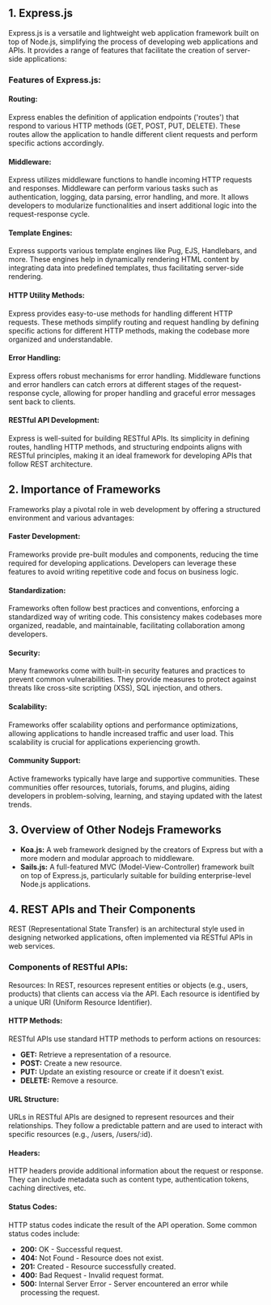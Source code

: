 <h2>1. Express.js</h2>
Express.js is a versatile and lightweight web application framework built on top of Node.js, simplifying the process of developing web applications and APIs. It provides a range of features that facilitate the creation of server-side applications:

<h3>Features of Express.js:</h3>
<h4>Routing:</h4>
 Express enables the definition of application endpoints ('routes') that respond to various HTTP methods (GET, POST, PUT, DELETE). These routes allow the application to handle different client requests and perform specific actions accordingly.

<h4>Middleware:</h4> Express utilizes middleware functions to handle incoming HTTP requests and responses. Middleware can perform various tasks such as authentication, logging, data parsing, error handling, and more. It allows developers to modularize functionalities and insert additional logic into the request-response cycle.

<h4>Template Engines:</h4> Express supports various template engines like Pug, EJS, Handlebars, and more. These engines help in dynamically rendering HTML content by integrating data into predefined templates, thus facilitating server-side rendering.

<h4>HTTP Utility Methods:</h4> Express provides easy-to-use methods for handling different HTTP requests. These methods simplify routing and request handling by defining specific actions for different HTTP methods, making the codebase more organized and understandable.

<h4>Error Handling:</h4> Express offers robust mechanisms for error handling. Middleware functions and error handlers can catch errors at different stages of the request-response cycle, allowing for proper handling and graceful error messages sent back to clients.

<h4>RESTful API Development:</h4> Express is well-suited for building RESTful APIs. Its simplicity in defining routes, handling HTTP methods, and structuring endpoints aligns with RESTful principles, making it an ideal framework for developing APIs that follow REST architecture.

<h2>2. Importance of Frameworks</h2>
Frameworks play a pivotal role in web development by offering a structured environment and various advantages:

<h4>Faster Development:</h4> Frameworks provide pre-built modules and components, reducing the time required for developing applications. Developers can leverage these features to avoid writing repetitive code and focus on business logic.

<h4>Standardization:</h4> Frameworks often follow best practices and conventions, enforcing a standardized way of writing code. This consistency makes codebases more organized, readable, and maintainable, facilitating collaboration among developers.

<h4>Security:</h4> Many frameworks come with built-in security features and practices to prevent common vulnerabilities. They provide measures to protect against threats like cross-site scripting (XSS), SQL injection, and others.

<h4>Scalability:</h4> Frameworks offer scalability options and performance optimizations, allowing applications to handle increased traffic and user load. This scalability is crucial for applications experiencing growth.

<h4>Community Support:</h4> Active frameworks typically have large and supportive communities. These communities offer resources, tutorials, forums, and plugins, aiding developers in problem-solving, learning, and staying updated with the latest trends.

<h2>3. Overview of Other Nodejs Frameworks</h2>

- **Koa.js:** A web framework designed by the creators of Express but with a more modern and modular approach to middleware.
- **Sails.js:** A full-featured MVC (Model-View-Controller) framework built on top of Express.js, particularly suitable for building enterprise-level Node.js applications.

<h2>4. REST APIs and Their Components</h2>
REST (Representational State Transfer) is an architectural style used in designing networked applications, often implemented via RESTful APIs in web services.

<h3>Components of RESTful APIs:</h3>
Resources: In REST, resources represent entities or objects (e.g., users, products) that clients can access via the API. Each resource is identified by a unique URI (Uniform Resource Identifier).

<h4>HTTP Methods:</h4> RESTful APIs use standard HTTP methods to perform actions on resources:<br>

- **GET:** Retrieve a representation of a resource.
- **POST:** Create a new resource.
- **PUT:** Update an existing resource or create if it doesn't exist.
- **DELETE:** Remove a resource.
<h4>URL Structure:</h4> URLs in RESTful APIs are designed to represent resources and their relationships. They follow a predictable pattern and are used to interact with specific resources (e.g., /users, /users/:id).

<h4>Headers:</h4> HTTP headers provide additional information about the request or response. They can include metadata such as content type, authentication tokens, caching directives, etc.

<h4>Status Codes:</h4> HTTP status codes indicate the result of the API operation. Some common status codes include:

- **200:** OK - Successful request.
- **404:** Not Found - Resource does not exist.
- **201:** Created - Resource successfully created.
- **400:** Bad Request - Invalid request format.
- **500:** Internal Server Error - Server encountered an error while processing the request.
